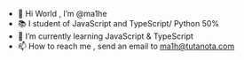 - 👋 Hi World , I’m @ma1he
- 📚 I student of JavaScript and TypeScript/ Python 50%
- 📌 I’m currently learning JavaScript & TypeScript
- 📫 How to reach me , send an email to ma1h@tutanota.com

<!---
ma1he/ma1he is a ✨ special ✨ repository because its `README.md` (this file) appears on your GitHub profile.
You can click the Preview link to take a look at your changes.
--->
